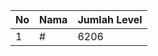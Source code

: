 | No | Nama            | Jumlah Level |
|----|-----------------|--------------|
| 1  | #    |    6206        |
